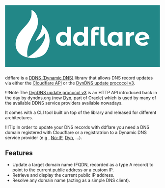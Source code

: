 # ![ddflare](img/ddflare-lgh-gw.svg)


ddflare is a [DDNS (Dynamic DNS)](https://en.wikipedia.org/wiki/Dynamic_DNS) library that allows DNS record
updates via either the [Cloudflare API](https://developers.cloudflare.com/api/) or
the [DynDNS update prococol v3](https://help.dyn.com/remote-access-api/perform-update/).

!!!Note
    The [DynDNS update prococol v3](https://help.dyn.com/remote-access-api/) is an HTTP API introduced
    back in the day by dyndns.org (now [Dyn](https://account.dyn.com/), part of Oracle) which is used by
    many of the available DDNS service providers available nowadays.

It comes with a CLI tool built on top of the library and released for different architectures.

!!!Tip
    In order to update your DNS records with ddflare you need a DNS domain registered with Cloudflare
    or a registratrion to a Dynamic DNS service provider
    (e.g., [No-IP](https://www.noip.com), [Dyn](https://account.dyn.com/), ...).

## Features

* Update a target domain name (FQDN, recorded as a type A record) to point to the current public address
or a custom IP.
* Retrieve and display the current public IP address.
* Resolve any domain name (acting as a simple DNS client).

